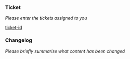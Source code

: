 ### Ticket

_Please enter the tickets assigned to you_

[ticket-id](_URL_)

### Changelog

_Please briefly summarise what content has been changed_
